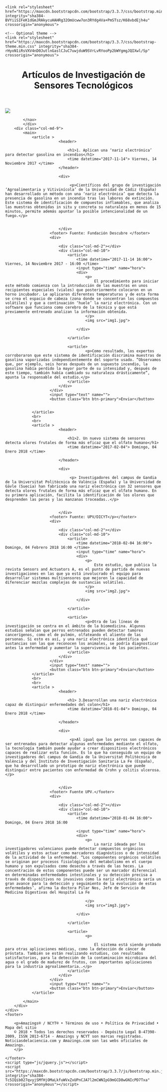 <!DOCTYPE html>
<html lang="en">

<head>
<meta charset="UTF-8">
<title> Reto 1</title>
<meta name="viewport" content="width=device-width, user-scalable=no, initial-scale=1.0, maximum-scale=1.0, minimum-scale=1.0">
	<!-- Latest compiled and minified CSS -->
	
	<link rel="stylesheet" href="https://maxcdn.bootstrapcdn.com/bootstrap/3.3.7/css/bootstrap.min.css" integrity="sha384-BVYiiSIFeK1dGmJRAkycuHAHRg32OmUcww7on3RYdg4Va+PmSTsz/K68vbdEjh4u" crossorigin="anonymous">

	<!-- Optional theme -->
	<link rel="stylesheet" href="https://maxcdn.bootstrapcdn.com/bootstrap/3.3.7/css/bootstrap-theme.min.css" integrity="sha384-rHyoN1iRsVXV4nD0JutlnGaslCJuC7uwjduW9SVrLvRYooPp2bWYgmgJQIXwl/Sp" crossorigin="anonymous">
	
</head>
<body>
	<header>
		<div class="container">
			<h1>Artículos de Investigación de Sensores Tecnológicos </h1>
		</div>
	</header>
	<div>
		<div class="col-md-3">
			<nav>
				<div>
					 <img src="Iron.jpg">
				</div>
				
			</nav>
			</div>
		<div class="col-md-9">
			<main>
				<article > 
					    	<header>
							
								<h1>1. Aplican una ‘nariz electrónica’ para detectar gasolina en incendios</h1>
								<time datetime="2017-11-14"> Viernes, 14 Noviembre 2017	</time>							
							</header>
						
							<div>
								 
								 <p>Científicos del grupo de investigación ‘Agroalimentaria y Vitivinícola’ de la Universidad de Cádiz (España) han desarrollado un método con una ‘nariz electrónica’ que detecta la presencia de gasolina en un incendio tras las labores de extinción. Este sistema de identificación de compuestos inflamables, que analiza las muestras obtenidas in situ y concreta su naturaleza en menos de 15 minutos, permite además apuntar la posible intencionalidad de un fuego.</p>


							</div>
						<footer> Fuente: Fundación Descubre </footer>
						<div>
							
							<div class="col-md-2"></div>
							<div class="col-md-10">
								<article>
									<time datetime="2017-11-14 16:00"> Viernes, 14 Noviembre 2017 - 16:00 </time>
									<input type="time" name="hora">
									<div>
										<p>
											El procedimiento para iniciar este método comienza con la introducción de las muestras en unos recipientes especiales (viales) que posteriormente colocaron en un horno incubador. Le aplicaron diferentes temperaturas y de esta forma se crea el espacio de cabeza (zona donde se concentran los compuestos volátiles) y que a continuación ‘huele’ la nariz electrónica. Con un software que funciona como cerebro de la técnica y que está previamente entrenado analizan la información obtenida.
										</p>
										<img src="img1.jpg">
									
									</div>
									
								</article>

								<article>
									 	<p>Como resultado, los expertos corroboraron que este sistema de identificación discrimina muestras de gasolina vaporizadas independientemente del soporte usado. “Observamos que, por ejemplo, seis horas después de un supuesto incendio, la gasolina había perdido la mayor parte de su intensidad y, después de este tiempo, también había cambiado su naturaleza drásticamente”, apunta la responsable del estudio.</p>
								</article>
							</div>
						</div>
						<input type="text" name="">
						<button class="btn btn-primary">Enviar</button>


				</article>		
				<br> 
				<br>	
				<article > 
					    	<header>
							
								<h1>2. Un nuevo sistema de sensores detecta olores frutales de forma más eficaz que el olfato humano</h1>
								<time datetime="2017-02-04"> Domingo, 04 Enero 2018	</time>	
								
							</header>
						
							<div>
								 
								 <p> Investigadores del campus de Gandia de la Universitat Politècnica de València (España) y la Universidad de Gävle (Suecia) han fabricado una nariz electrónica con 32 sensores que detecta olores frutales de forma más eficaz que el olfato humano. En su primera aplicación, facilita la identificación de los olores que desprenden las peras y las manzanas troceadas..</p>


							</div>
						<footer> Fuente: UPV/DICYT</p></footer>
						<div>
							
							<div class="col-md-2"></div>
							<div class="col-md-10">
								<article>
									<time datetime="2018-02-04 16:00"> Domingo, 04 Febrero 2018 16:00 </time>
									<input type="time" name="hora">
									<div>
										<p>
											Este estudio, que publica la revista Sensors and Actuators A, es el punto de partida de nuevas investigaciones en las que ya está involucrado el equipo para desarrollar sistemas multisensores que mejoren la capacidad de diferenciar mezclas complejas de sustancias volátiles.
										</p>
										<img src="img2.jpg">
									
									</div>
									
								</article>

								<article>
									 	<p>Otra de las líneas de investigación se centra en el ámbito de la biomedicina. Algunos estudios señalan que perros entrenados pueden detectar tumores cancerígenos, como el de pulmón, olfateando el aliento de las personas. Si esto es así, y una nariz electrónica identifica qué sustancias son las que reconocen los animales, se podría diagnosticar antes la enfermedad y aumentar la supervivencia de los pacientes. 
								</article>
							</div>
						</div>
						<input type="text" name="">
						<button class="btn btn-primary">Enviar</button>
				</article>
				<br>
				<br>
				<article > 
					    	<header>
							
								<h1> 3.Desarrollan una nariz electrónica capaz de distinguir enfermedades del colon</h1>
								<time datetime="2018-01-04"> Domingo, 04 Enero 2018	</time>	
								
							</header>
						
							<div>
								 
								 <p>Al igual que los perros son capaces de ser entrenados para detectar algunas enfermedades mediante el olfato, la tecnología también puede ayudar a crear dispositivos electrónicos capaces de realizar esta función. Es lo que ha conseguido un equipo de investigadores del campus de Gandia de la Universitat Politècnica de València y del Instituto de Investigación Sanitaria La Fe (España), que ha desarrollado un prototipo de nariz electrónica que puede distinguir entre pacientes con enfermedad de Crohn y colitis ulcerosa.</p>


							</div>
						<footer> Fuente UPV.</footer>
						<div>
							
							<div class="col-md-2"></div>
							<div class="col-md-10">
								<article>
									<time datetime="2018-01-04 16:00"> Domingo, 04 Enero 2018 16:00
									
									<input type="time" name="hora">
									<div>
										<p>
											La nariz ideada por los investigadores valencianos puede detectar compuestos orgánicos volátiles y estos actuar como marcadores diagnósticos o de intensidad de la actividad de la enfermedad. “Los componentes orgánicos volátiles se originan por procesos fisiológicos del metabolismo en el cuerpo humano y son expulsados como desecho a través de las heces. La concentración de estos componentes puede ser un marcador diferencial en determinadas enfermedades intestinales y su detección precisa a través de dispositivos no invasivos como la nariz electrónica sería un gran avance para la detección y seguimiento de la evolución de estas enfermedades’, afirma la doctora Pilar Nos, Jefe de Servicio de Medicina Digestivas del Hospital La Fe

										</p>
										<img src="img3.jpg">
									
									</div>
									
								</article>

								<article>
									 	<p> 

											El sistema está siendo probado para otras aplicaciones médicas, como la detección de cáncer de próstata. También se están realizando estudios, con resultados satisfactorios, para la detección de la contaminación microbiana del agua o el grado de madurez de frutos, con importantes aplicaciones para la industria agroalimentaria..</p>
								</article>
							</div>
						</div>
						<input type="text" name="">
						<button class="btn btn-primary">Enviar</button>
				</article>

			</main>		
 		</div>	
	</div>	
	<footer>

		<p>Amazings® / NCYT® • Términos de uso • Política de Privacidad • Mapa del sitio
		© 2018 • Todos los derechos reservados - Depósito Legal B-47398-2009, ISSN 2013-6714 - Amazings y NCYT son marcas registradas. Noticiasdelaciencia.com y Amazings.com son las webs oficiales de Amazings.
		</p>
		
	</footer>
	<script type="js/jquery.js"></script>
	<script src="https://maxcdn.bootstrapcdn.com/bootstrap/3.3.7/js/bootstrap.min.js" integrity="sha384-Tc5IQib027qvyjSMfHjOMaLkfuWVxZxUPnCJA7l2mCWNIpG9mGCD8wGNIcPD7Txa" crossorigin="anonymous"></script>
</body>

</html>
